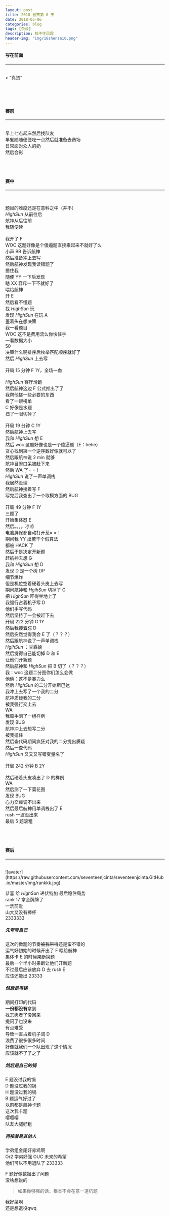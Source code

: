```yaml
---
layout: post
title: 2018 省赛第 0 天
date: 2018-05-06
categories: blog
tags: [杂谈]
description: 挡不住风霜
header-img: "img/18shensai0.png"
---
```


#### 写在前面
***
<br>
> “真烫”

<br><br><br>


#### 赛前
***
<br>
早上七点起床然后找队友<br>
早餐随随便便吃一点然后就准备去赛场<br>
日常面对众人的奶<br>
然后合影<br>
<br><br><br>


#### 赛中
***
<br>

题目的难度还是在意料之中（并不）<br>
_HighSun_ 从前往后<br>
航神从后往前<br>
我随便读<br>			
我开了 F<br>
WOC 这题好像是个傻逼题直接乘起来不就好了么<br>
小声 BB 告诉航神<br>
然后准备冲上去写<br>
然后航神发现我读错题了<br>
摁住我<br>
随便 YY 一下后发现<br>
瞎 XX 容斥一下不就好了<br>
喂给航神<br>
开 E <br>
然后看不懂题<br>
找 _HighSun_ 玩<br>
发现 _HighSun_ 在玩 A<br>
歪着头在想决策<br>
我一看题目<br>
WOC 这不是费用流么你快住手<br>
一看数据大小<br>
50<br>
决策什么啊排序后枚举匹配顺序就好了<br>
然后 _HighSun_ 上去写<br><br>
开局 15 分钟 F 1Y，全场一血<br><br>
_HighSun_ 客厅滑跪<br>
然后航神这边 F 公式推出了了<br>
我帮他搓一些必要的东西<br>
看了一眼榜单<br>
C 好像是水题<br>
扫了一眼切掉了<br><br>
开局 19 分钟 C 1Y<br>
然后航神上去写<br>
我和 _HighSun_ 想 E<br>
然后 woc 这题好像也是一个傻逼题（E：hehe）<br>
贪心找到第一个逆序数好像就可以了<br>
然后跟航神说 2 min 就够<br>
航神目瞪口呆被赶下来<br>
然后 WA 了= =！<br>
_HighSun_ 说了一声单调栈<br>
我居然没理<br>
然后航神接着写 F<br>
写完后我查出了一个取模方面的 BUG<br><br>
开局 49 分钟 F 1Y<br>
三题了<br>
开始集体怼 E<br>
然后。。。。凉凉<br>
电脑屏保都自动打开惹= =！<br>
期间我 YY 出若干个假算法<br>
都被 HACK 了<br>
然后于是决定开新题<br>
赶航神去想 G <br>
我和 _HighSun_ 想 D<br>
发现 D 是一个树 DP<br>
细节爆炸<br>
但是机位空着硬着头皮上去写<br>
期间航神和 _HgihSun_ 切掉了 G<br>
把 _HighSun_ 吓得坐地上了<br>
我强行占着机子写 D<br>
他们手写代码<br>
然后坚持了一会被赶下去<br>
开局 222 分钟 G 1Y<br>
然后我接着怼 D<br>
然后突然觉得我会 E 了（？？？）<br>
然后跟航神说了一声单调栈<br>
_HgihSun_ ：甘霖娘<br>
然后觉得自己能切掉 D 和 E<br>
让他们开新题<br>
然后航神和 _HighSun_ 把 B 切了（？？？）<br>
我：woc 这题二分图你们怎么会做<br>
他俩：这不是暴力么<br>
然后 _HighSun_ 的二分开始斯巴达<br>
我冲上去写了一个我的二分<br>
航神质疑我的二分<br>
被我强行交上去<br>
WA <br>
我顺手测了一组样例<br>
发现 BUG<br>
航神冲上去想写二分<br>
被我摁住<br>
然后查代码期间疯狂对我的二分提出质疑<br>
然后一查代码<br>
_HighSun_ 又又又写错变量名了<br><br>
开局 242 分钟 B 2Y<br><br>
然后硬着头皮凑出了 D 的样例<br>
WA<br>
然后测了一下菊花图<br>
发现 BUG<br>
心力交瘁调不出来<br>
然后最后航神用单调栈出了 E<br>
rush 一波没出来<br>
最后 5 题滚粗<br>
<br><br><br>


#### 赛后
***
<br>
![avater](https://raw.githubusercontent.com/seventeenjcinta/seventeenjcinta.GitHub.io/master/img/rankkk.jpg)

恭喜 给 _HighSun_ 递伏特加 最后稳住局势<br>
rank 17  拿金牌牌了<br>
一洗前耻<br>
山大又没有捧杯<br>
2333333<br>

##### 先夸夸自己<br>
这次的做题的节奏~~被我带得~~还是蛮不错的<br>
运气好初始的时候开出了 F 喂给航神<br>
集体卡 E 的时候果断换题<br>
最后一个半小时果断让他们开新题<br>
不过最后应该放弃 D 去 rush  E<br>
应该还能出 23333<br>

##### 然后是甩锅
期间打印的代码<br>
**一份都没有**拿到<br>
找志愿者了没回来<br>
提问了也没来<br>
有点难受<br>
导致一直占着机子调 D<br>
浪费了很多很多时间<br>
好像就我们一个队出现了这个情况<br>
应该就不了了之了<br>

##### 然后是自己的锅<br>
E 题没过我的锅<br>
D 题没过我的锅<br>
H 题没过我的锅<br>
B 题运气好过了<br>
以前都是航神卡题<br>
这次我卡题<br>
嘤嘤嘤<br>
队友大腿好粗<br>

##### 再接着是其他人
学弟组金尾好赤鸡啊<br>
Or2 学弟好强 OUC 未来的希望<br>
他们可以不用退队了 233333<br>

F 题好像数据出了问题<br>
没啥想说的<br>

> 如果你够强的话，根本不会在意一道坑题



我好菜啊<br>
还是想退役qwq<br>
